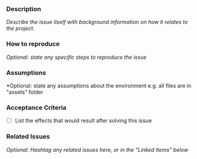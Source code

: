 ### Description
*Describe the issue itself with background information on how it relates to the project.*

### How to reproduce
*Optional: state any specific steps to reproduce the issue*

### Assumptions
*Optional: state any assumptions about the environment e.g. all files are in "assets" folder
 
### Acceptance Criteria
- [ ] List the effects that would result after solving this issue

### Related Issues
*Optional: Hashtag any related issues here, or in the "Linked Items" below*